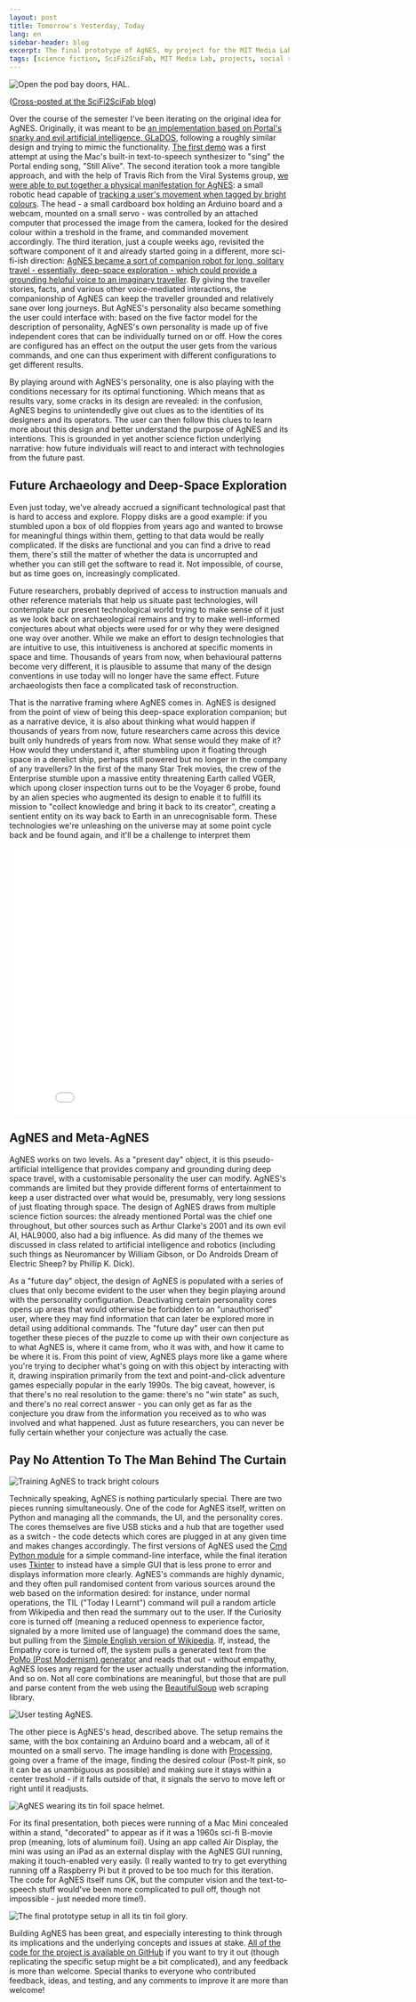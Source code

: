 ```yaml
---
layout: post
title: Tomorrow's Yesterday, Today
lang: en
sidebar-header: blog
excerpt: The final prototype of AgNES, my project for the MIT Media Lab's Science Fiction to Science Fabrication class.
tags: [science fiction, SciFi2SciFab, MIT Media Lab, projects, social robots, deep-space exploration, future archaeology]
---
```

![Open the pod bay doors, HAL.](/files/open-pod-bay-doors.png)

([Cross-posted at the SciFi2SciFab blog](http://scifi2scifab.media.mit.edu/2013/12/19/tomorrows-yesterday-today/))

Over the course of the semester I've been iterating on the original idea for AgNES. Originally, it was meant to be [an implementation based on Portal's snarky and evil artificial intelligence, GLaDOS](/2013/10/07/meet-agnes.html), following a roughly similar design and trying to mimic the functionality. [The first demo](http://www.youtube.com/watch?v=8GwiLAl4gMk) was a first attempt at using the Mac's built-in text-to-speech synthesizer to "sing" the Portal ending song, "Still Alive". The second iteration took a more tangible approach, and with the help of Travis Rich from the Viral Systems group, [we were able to put together a physical manifestation for AgNES](/2013/10/30/assembling-agnes-how-i-read-science-fiction.html): a small robotic head capable of [tracking a user's movement when tagged by bright colours](http://www.youtube.com/watch?v=nfo5fB39nLU). The head - a small cardboard box holding an Arduino board and a webcam, mounted on a small servo - was controlled by an attached computer that processed the image from the camera, looked for the desired colour within a treshold in the frame, and commanded movement accordingly. The third iteration, just a couple weeks ago, revisited the software component of it and already started going in a different, more sci-fi-ish direction: [AgNES became a sort of companion robot for long, solitary travel - essentially, deep-space exploration - which could provide a grounding helpful voice to an imaginary traveller](http://marisca.pe/2013/11/27/a-voice-to-keep-you-sane-while-exploring-the-depths-of-space.html). By giving the traveller stories, facts, and various other voice-mediated interactions, the companionship of AgNES can keep the traveller grounded and relatively sane over long journeys. But AgNES's personality also became something the user could interface with: based on the five factor model for the description of personality, AgNES's own personality is made up of five independent cores that can be individually turned on or off. How the cores are configured has an effect on the output the user gets from the various commands, and one can thus experiment with different configurations to get different results.

By playing around with AgNES's personality, one is also playing with the conditions necessary for its optimal functioning. Which means that as results vary, some cracks in its design are revealed: in the confusion, AgNES begins to unintendedly give out clues as to the identities of its designers and its operators. The user can then follow this clues to learn more about this design and better understand the purpose of AgNES and its intentions. This is grounded in yet another science fiction underlying narrative: how future individuals will react to and interact with technologies from the future past.

Future Archaeology and Deep-Space Exploration
---------------------------------------------

Even just today, we've already accrued a significant technological past that is hard to access and explore. Floppy disks are a good example: if you stumbled upon a box of old floppies from years ago and wanted to browse for meaningful things within them, getting to that data would be really complicated. If the disks are functional and you can find a drive to read them, there's still the matter of whether the data is uncorrupted and whether you can still get the software to read it. Not impossible, of course, but as time goes on, increasingly complicated.

Future researchers, probably deprived of access to instruction manuals and other reference materials that help us situate past technologies, will contemplate our present technological world trying to make sense of it just as we look back on archaeological remains and try to make well-informed conjectures about what objects were used for or why they were designed one way over another. While we make an effort to design technologies that are intuitive to use, this intuitiveness is anchored at specific moments in space and time. Thousands of years from now, when behavioural patterns become very different, it is plausible to assume that many of the design conventions in use today will no longer have the same effect. Future archaeologists then face a complicated task of reconstruction.

That is the narrative framing where AgNES comes in. AgNES is designed from the point of view of being this deep-space exploration companion; but as a narrative device, it is also about thinking what would happen if thousands of years from now, future researchers came across this device built only hundreds of years from now. What sense would they make of it? How would they understand it, after stumbling upon it floating through space in a derelict ship, perhaps still powered but no longer in the company of any travellers? In the first of the many Star Trek movies, the crew of the Enterprise stumble upon a massive entity threatening Earth called VGER, which upong closer inspection turns out to be the Voyager 6 probe, found by an alien species who augmented its design to enable it to fulfill its mission to "collect knowledge and bring it back to its creator", creating a sentient entity on its way back to Earth in an unrecognisable form. These technologies we're unleashing on the universe may at some point cycle back and be found again, and it'll be a challenge to interpret them

<iframe width="853" height="480" src="//www.youtube.com/embed/gxAaVqdz_Vk" frameborder="0">
	
</iframe>

AgNES and Meta-AgNES
--------------------

AgNES works on two levels. As a "present day" object, it is this pseudo-artificial intelligence that provides company and grounding during deep space travel, with a customisable personality the user can modify. AgNES's commands are limited but they provide different forms of entertainment to keep a user distracted over what would be, presumably, very long sessions of just floating through space. The design of AgNES draws from multiple science fiction sources: the already mentioned Portal was the chief one throughout, but other sources such as Arthur Clarke's 2001 and its own evil AI, HAL9000, also had a big influence. As did many of the themes we discussed in class related to artificial intelligence and robotics (including such things as Neuromancer by William Gibson, or Do Androids Dream of Electric Sheep? by Phillip K. Dick).

As a "future day" object, the design of AgNES is populated with a series of clues that only become evident to the user when they begin playing around with the personality configuration. Deactivating certain personality cores opens up areas that would otherwise be forbidden to an "unauthorised" user, where they may find information that can later be explored more in detail using additional commands. The "future day" user can then put together these pieces of the puzzle to come up with their own conjecture as to what AgNES is, where it came from, who it was with, and how it came to be where it is. From this point of view, AgNES plays more like a game where you're trying to decipher what's going on with this object by interacting with it, drawing inspiration primarily from the text and point-and-click adventure games especially popular in the early 1990s. The big caveat, however, is that there's no real resolution to the game: there's no "win state" as such, and there's no real correct answer - you can only get as far as the conjecture you draw from the information you received as to who was involved and what happened. Just as future researchers, you can never be fully certain whether your conjecture was actually the case.

Pay No Attention To The Man Behind The Curtain
----------------------------------------------

![Training AgNES to track bright colours](/files/agnes-training.jpg)

Technically speaking, AgNES is nothing particularly special. There are two pieces running simultaneously. One of the code for AgNES itself, written on Python and managing all the commands, the UI, and the personality cores. The cores themselves are five USB sticks and a hub that are together used as a switch - the code detects which cores are plugged in at any given time and makes changes accordingly. The first versions of AgNES used the [Cmd Python module](http://docs.python.org/2/library/cmd.html) for a simple command-line interface, while the final iteration uses [Tkinter](http://docs.python.org/2/library/tkinter.html) to instead have a simple GUI that is less prone to error and displays information more clearly. AgNES's commands are highly dynamic, and they often pull randomised content from various sources around the web based on the information desired: for instance, under normal operations, the TIL ("Today I Learnt") command will pull a random article from Wikipedia and then read the summary out to the user. If the Curiosity core is turned off (meaning a reduced openness to experience factor, signaled by a more limited use of language) the command does the same, but pulling from the [Simple English version of Wikipedia](http://simple.wikipedia.org/wiki/Main_Page). If, instead, the Empathy core is turned off, the system pulls a generated text from the [PoMo (Post Modernism) generator](http://www.elsewhere.org/pomo/) and reads that out - without empathy, AgNES loses any regard for the user actually understanding the information. And so on. Not all core combinations are meaningful, but those that are pull and parse content from the web using the [BeautifulSoup](http://www.crummy.com/software/BeautifulSoup/) web scraping library.

![User testing AgNES.](/files/agnes-user-testing.jpg)

The other piece is AgNES's head, described above. The setup remains the same, with the box containing an Arduino board and a webcam, all of it mounted on a small servo. The image handling is done with [Processing](http://processing.org/), going over a frame of the image, finding the desired colour (Post-It pink, so it can be as unambiguous as possible) and making sure it stays within a center treshold - if it falls outside of that, it signals the servo to move left or right until it readjusts.

![AgNES wearing its tin foil space helmet.](/files/agnes-space-helmet.jpg)

For its final presentation, both pieces were running of a Mac Mini concealed within a stand, "decorated" to appear as if it was a 1960s sci-fi B-movie prop (meaning, lots of aluminum foil). Using an app called Air Display, the mini was using an iPad as an external display with the AgNES GUI running, making it touch-enabled very easily. (I really wanted to try to get everything running off a Raspberry Pi but it proved to be too much for this iteration. The code for AgNES itself runs OK, but the computer vision and the text-to-speech stuff would've been more complicated to pull off, though not impossible - just needed more time!).

![The final prototype setup in all its tin foil glory.](/files/agnes-final-setup.jpg)

Building AgNES has been great, and especially interesting to think through its implications and the underlying concepts and issues at stake. [All of the code for the project is available on GitHub](http://github.com/piscosour/agnes) if you want to try it out (though replicating the specific setup might be a bit complicated), and any feedback is more than welcome. Special thanks to everyone who contributed feedback, ideas, and testing, and any comments to improve it are more than welcome!